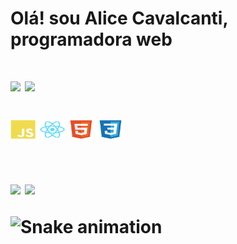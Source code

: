 <h1>Olá! sou Alice Cavalcanti, programadora web <h1>

<div style="display: inline_block>
 <a href="https://github.com/alicecavalcanti">
 <img height="160em" src="https://github-readme-stats.vercel.app/api?username=alicecavalcanti&show_icons=true&theme=dracula&include_all_commits=true&count_private=true"/>
 <img height="160em" src="https://github-readme-stats.vercel.app/api/top-langs/?username=alicecavalcanti&layout=compact&langs_count=7&theme=dracula"/>
</div>
 <div style="display: inline_block"><br>
  <img align="center" alt="logo-Js" height="30" width="40" src="https://raw.githubusercontent.com/devicons/devicon/master/icons/javascript/javascript-plain.svg">
  <img align="center" alt="logo-React" height="30" width="40" src="https://raw.githubusercontent.com/devicons/devicon/master/icons/react/react-original.svg">
  <img align="center" alt="logo-HTML" height="30" width="40" src="https://raw.githubusercontent.com/devicons/devicon/master/icons/html5/html5-original.svg">
  <img align="center" alt="logo-CSS" height="30" width="40" src="https://raw.githubusercontent.com/devicons/devicon/master/icons/css3/css3-original.svg">
</div>
<div><br>

 <a href = "mailto:alicecavalcanti24@gmail.com"><img src="https://img.shields.io/badge/Gmail-D14836?style=for-the-badge&logo=gmail&logoColor=white" target="_blank"></a>
  <a href="https://www.linkedin.com/in/alicecavalcanti24/" target="_blank"><img src="https://img.shields.io/badge/-LinkedIn-%230077B5?style=for-the-badge&logo=linkedin&logoColor=white" target="_blank"></a> 
  
  ![Snake animation](https://github.com/alicecavalcanti/alicecavalcanti/blob/output/github-contribution-grid-snake.svg)
 
 
  
